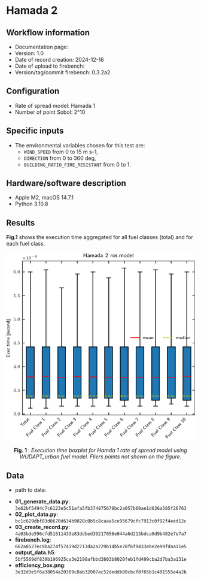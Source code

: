 # Hamada 2

## Workflow information

- Documentation page:
- Version: 1.0
- Date of record creation: 2024-12-16
- Date of upload to firebench: 
- Version/tag/commit firebench: 0.3.2a2

## Configuration

- Rate of spread model: Hamada 1
- Number of point Sobol: 2^10

## Specific inputs
<!-- Add specific input details for the model/data you are using -->
- The environmental variables chosen for this test are:
  - `WIND_SPEED` from 0 to 15 m s-1,
  - `DIRECTION` from 0 to 360 deg,
  - `BUILDING_RATIO_FIRE_RESISTANT` from 0 to 1.

## Hardware/software description

- Apple M2, macOS 14.7.1
- Python 3.10.8

## Results

<!-- Fill in with your results -->
**Fig.1**  shows the execution time aggregated for all fuel classes (total) and for each fuel class.

![blockdiagram](../../../../_static/workflow/rate_of_spread/efficiency/Hamada_2.png)
<p style="text-align: center;">
    <strong>
        Fig. 1
    </strong>
    :
    <em>
        Execution time boxplot for Hamda 1 rate of spread model using WUDAPT_urban fuel model. Fliers points not shown on the figure. 
    </em>
</p>

## Data
<!-- Add path or source of the record used for the test and its record -->
- path to data:
<!-- firebench-hash-list -->
- **01_generate_data.py**: `3e62bf5494c7c6123e5c51afa5fb374875679bc2a057b60ae1d636a585f26763`
- **02_plot_data.py**: `bc1c629dbf83d0670d634b9028c0b5c8caaa5ce95679cfc7913c0f92f4eed12c`
- **03_create_record.py**: `4a03bde596cfd51611433e83ddbed39217056e044a6d213bdca0d9b482e7e7a7`
- **firebench.log**: `662a8527ec9ba274f57419d2713da2a229b14b5e78f6f9433ebe2e99fdaa11e5`
- **output_data.h5**: `5bf5569df839b196925ca3e2190afbbd3803b8020feb1fd499cba2d7ba3a131e`
- **efficiency_box.png**: `3e32d3e5f6a38054a20309c8ab32007ac52deddb80cbcf8f65b1c491555e4a2b`
<!-- end of firebench-hash-list -->
